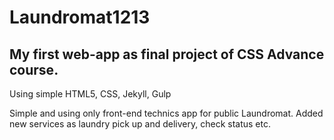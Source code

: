 # Laundromat1213

## My first web-app as final project of CSS Advance course.

Using simple HTML5, CSS, Jekyll, Gulp

Simple and using only front-end technics app for public Laundromat. Added new services as laundry pick up and delivery, check status etc.
